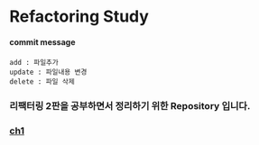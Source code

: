 # Refactoring Study
#### commit message

```
add : 파일추가
update : 파일내용 변경
delete : 파일 삭제
```

### 리팩터링 2판을 공부하면서 정리하기 위한 Repository 입니다.
### [ch1](https://github.com/choidoorim/refactoring-study/tree/main/ch1)
